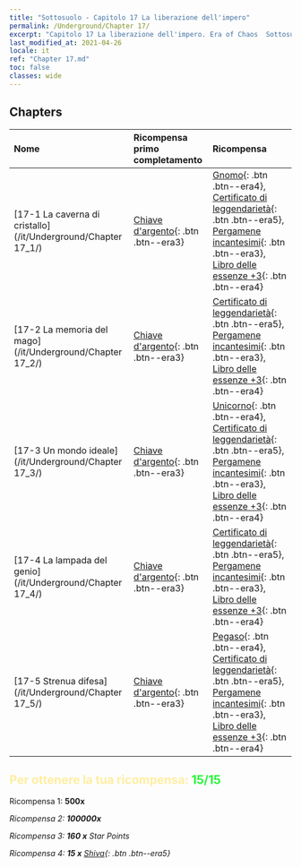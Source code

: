 ```yaml
---
title: "Sottosuolo - Capitolo 17 La liberazione dell'impero"
permalink: /Underground/Chapter 17/
excerpt: "Capitolo 17 La liberazione dell'impero. Era of Chaos  Sottosuolo - Capitolo 17. La liberazione dell'impero"
last_modified_at: 2021-04-26
locale: it
ref: "Chapter 17.md"
toc: false
classes: wide
---
```


## Chapters

  | Nome |  Ricompensa primo completamento | Ricompensa |
  |:------------|:------------|:------------| 
  | [17-1 La caverna di cristallo](/it/Underground/Chapter 17_1/) | [Chiave d'argento](/ItemsIT/con_693/){: .btn .btn--era3} | [Gnomo](/ItemsIT/unt_200/){: .btn .btn--era4}, [Certificato di leggendarietà](/ItemsIT/mat_67/){: .btn .btn--era5}, [Pergamene incantesimi](/ItemsIT/con_694/){: .btn .btn--era3}, [Libro delle essenze +3](/ItemsIT/mat_60/){: .btn .btn--era4} |
  | [17-2 La memoria del mago](/it/Underground/Chapter 17_2/) | [Chiave d'argento](/ItemsIT/con_693/){: .btn .btn--era3} | [Certificato di leggendarietà](/ItemsIT/mat_67/){: .btn .btn--era5}, [Pergamene incantesimi](/ItemsIT/con_694/){: .btn .btn--era3}, [Libro delle essenze +3](/ItemsIT/mat_60/){: .btn .btn--era4} |
  | [17-3 Un mondo ideale](/it/Underground/Chapter 17_3/) | [Chiave d'argento](/ItemsIT/con_693/){: .btn .btn--era3} | [Unicorno](/ItemsIT/unt_204/){: .btn .btn--era4}, [Certificato di leggendarietà](/ItemsIT/mat_67/){: .btn .btn--era5}, [Pergamene incantesimi](/ItemsIT/con_694/){: .btn .btn--era3}, [Libro delle essenze +3](/ItemsIT/mat_60/){: .btn .btn--era4} |
  | [17-4 La lampada del genio](/it/Underground/Chapter 17_4/) | [Chiave d'argento](/ItemsIT/con_693/){: .btn .btn--era3} | [Certificato di leggendarietà](/ItemsIT/mat_67/){: .btn .btn--era5}, [Pergamene incantesimi](/ItemsIT/con_694/){: .btn .btn--era3}, [Libro delle essenze +3](/ItemsIT/mat_60/){: .btn .btn--era4} |
  | [17-5 Strenua difesa](/it/Underground/Chapter 17_5/) | [Chiave d'argento](/ItemsIT/con_693/){: .btn .btn--era3} | [Pegaso](/ItemsIT/unt_202/){: .btn .btn--era4}, [Certificato di leggendarietà](/ItemsIT/mat_67/){: .btn .btn--era5}, [Pergamene incantesimi](/ItemsIT/con_694/){: .btn .btn--era3}, [Libro delle essenze +3](/ItemsIT/mat_60/){: .btn .btn--era4} |


## <span style="color: #ffeea0">Per ottenere la tua ricompensa: </span><span style="color: #27f73a">15/15</span>

 Ricompensa 1:  **500x** <i class="fas fa-gem"/>

 Ricompensa 2:  **100000x** <i class="fas fa-coins"/>

 Ricompensa 3: **160 x** Star Points

 Ricompensa 4: **15 x** [Shiva](/ItemsIT/her_376/){: .btn .btn--era5}

